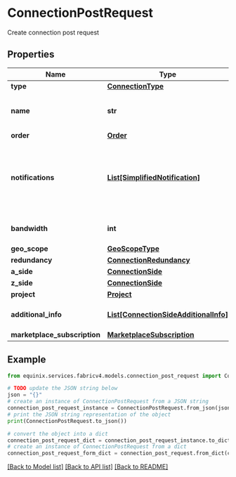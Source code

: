 # ConnectionPostRequest

Create connection post request

## Properties

Name | Type | Description | Notes
------------ | ------------- | ------------- | -------------
**type** | [**ConnectionType**](ConnectionType.md) |  | 
**name** | **str** | Customer-provided connection name | 
**order** | [**Order**](Order.md) |  | [optional] 
**notifications** | [**List[SimplifiedNotification]**](SimplifiedNotification.md) | Preferences for notifications on connection configuration or status changes | 
**bandwidth** | **int** | Connection bandwidth in Mbps | 
**geo_scope** | [**GeoScopeType**](GeoScopeType.md) |  | [optional] 
**redundancy** | [**ConnectionRedundancy**](ConnectionRedundancy.md) |  | [optional] 
**a_side** | [**ConnectionSide**](ConnectionSide.md) |  | 
**z_side** | [**ConnectionSide**](ConnectionSide.md) |  | 
**project** | [**Project**](Project.md) |  | [optional] 
**additional_info** | [**List[ConnectionSideAdditionalInfo]**](ConnectionSideAdditionalInfo.md) | Connection additional information | [optional] 
**marketplace_subscription** | [**MarketplaceSubscription**](MarketplaceSubscription.md) |  | [optional] 

## Example

```python
from equinix.services.fabricv4.models.connection_post_request import ConnectionPostRequest

# TODO update the JSON string below
json = "{}"
# create an instance of ConnectionPostRequest from a JSON string
connection_post_request_instance = ConnectionPostRequest.from_json(json)
# print the JSON string representation of the object
print(ConnectionPostRequest.to_json())

# convert the object into a dict
connection_post_request_dict = connection_post_request_instance.to_dict()
# create an instance of ConnectionPostRequest from a dict
connection_post_request_form_dict = connection_post_request.from_dict(connection_post_request_dict)
```
[[Back to Model list]](../README.md#documentation-for-models) [[Back to API list]](../README.md#documentation-for-api-endpoints) [[Back to README]](../README.md)


